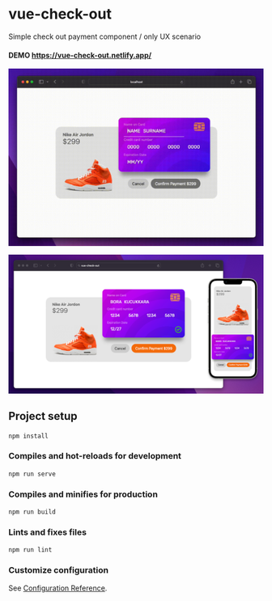 # vue-check-out

Simple check out payment component / only UX scenario

#### DEMO https://vue-check-out.netlify.app/

![vue-check-out.gif](src%2Fassets%2Fvue-check-out.gif)

![vue-check-out.png](src%2Fassets%2Fvue-check-out.png)

## Project setup
```
npm install
```

### Compiles and hot-reloads for development
```
npm run serve
```

### Compiles and minifies for production
```
npm run build
```

### Lints and fixes files
```
npm run lint
```

### Customize configuration
See [Configuration Reference](https://cli.vuejs.org/config/).
